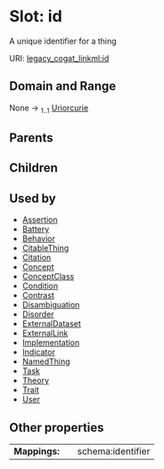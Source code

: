 
# Slot: id

A unique identifier for a thing

URI: [legacy_cogat_linkml:id](https://w3id.org/rwblair/legacy-cogat-linkml/id)


## Domain and Range

None &#8594;  <sub>1..1</sub> [Uriorcurie](types/Uriorcurie.md)

## Parents


## Children


## Used by

 * [Assertion](Assertion.md)
 * [Battery](Battery.md)
 * [Behavior](Behavior.md)
 * [CitableThing](CitableThing.md)
 * [Citation](Citation.md)
 * [Concept](Concept.md)
 * [ConceptClass](ConceptClass.md)
 * [Condition](Condition.md)
 * [Contrast](Contrast.md)
 * [Disambiguation](Disambiguation.md)
 * [Disorder](Disorder.md)
 * [ExternalDataset](ExternalDataset.md)
 * [ExternalLink](ExternalLink.md)
 * [Implementation](Implementation.md)
 * [Indicator](Indicator.md)
 * [NamedThing](NamedThing.md)
 * [Task](Task.md)
 * [Theory](Theory.md)
 * [Trait](Trait.md)
 * [User](User.md)

## Other properties

|  |  |  |
| --- | --- | --- |
| **Mappings:** | | schema:identifier |